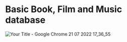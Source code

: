# Basic Book, Film and Music database
![Your Title - Google Chrome 21 07 2022 17_36_55](https://user-images.githubusercontent.com/96345304/180255038-7073a621-ca9b-4210-8084-c9ea45528f20.png)
